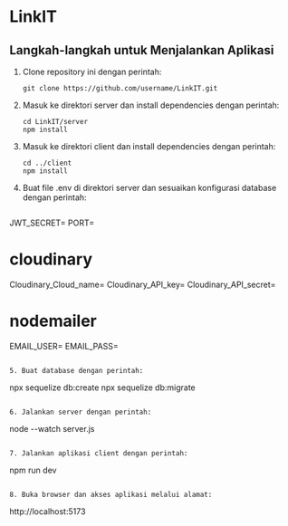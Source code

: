 # LinkIT

## Langkah-langkah untuk Menjalankan Aplikasi

1. Clone repository ini dengan perintah:
   ```
   git clone https://github.com/username/LinkIT.git
   ```

2. Masuk ke direktori server dan install dependencies dengan perintah:
   ```
   cd LinkIT/server
   npm install
   ```

3. Masuk ke direktori client dan install dependencies dengan perintah:
   ```
   cd ../client
   npm install
   ```

4. Buat file .env di direktori server dan sesuaikan konfigurasi database dengan perintah:

   ```
JWT_SECRET=
PORT=
# cloudinary
Cloudinary_Cloud_name=
Cloudinary_API_key=
Cloudinary_API_secret=
# nodemailer
EMAIL_USER=
EMAIL_PASS=
   ```

5. Buat database dengan perintah:

   ```
   npx sequelize db:create
   npx sequelize db:migrate
   ```

6. Jalankan server dengan perintah:
   ```
   node --watch server.js
   ```

7. Jalankan aplikasi client dengan perintah:
   ```
   npm run dev
   ```

8. Buka browser dan akses aplikasi melalui alamat:
   ```
   http://localhost:5173
   ```